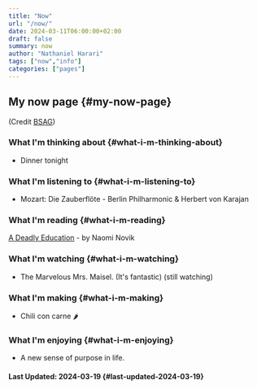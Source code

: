 ```yaml
---
title: "Now"
url: "/now/"
date: 2024-03-11T06:00:00+02:00
draft: false
summary: now
author: "Nathaniel Harari"
tags: ["now","info"]
categories: ["pages"]
---
```

## My now page {#my-now-page}

(Credit [BSAG](https://bsag.omg.lol/now))

### What I'm thinking about {#what-i-m-thinking-about}
- Dinner tonight

### What I'm listening to {#what-i-m-listening-to}
- Mozart: Die Zauberflöte - Berlin Philharmonic & Herbert von Karajan

### What I'm reading {#what-i-m-reading}
[A Deadly Education](https://www.goodreads.com/book/show/50548197-a-deadly-education) - by Naomi Novik

### What I'm watching {#what-i-m-watching}
- The Marvelous Mrs. Maisel. (It's fantastic) (still watching)

### What I'm making {#what-i-m-making}
- Chili con carne 🌶️

### What I'm enjoying {#what-i-m-enjoying}
- A new sense of purpose in life.


#### Last Updated: 2024-03-19 {#last-updated-2024-03-19}
